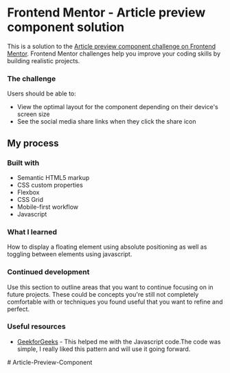 # Frontend Mentor - Article preview component solution

This is a solution to the [Article preview component challenge on Frontend Mentor](https://www.frontendmentor.io/challenges/article-preview-component-dYBN_pYFT). Frontend Mentor challenges help you improve your coding skills by building realistic projects. 

### The challenge

Users should be able to:

- View the optimal layout for the component depending on their device's screen size
- See the social media share links when they click the share icon

## My process

### Built with

- Semantic HTML5 markup
- CSS custom properties
- Flexbox
- CSS Grid
- Mobile-first workflow
- Javascript

### What I learned

How to display a floating element using absolute positioning as well as toggling between elements using javascript.

### Continued development

Use this section to outline areas that you want to continue focusing on in future projects. These could be concepts you're still not completely comfortable with or techniques you found useful that you want to refine and perfect.

### Useful resources

- [GeekforGeeks](https://www.geeksforgeeks.org/) - This helped me with the Javascript code.The code was simple, I really liked this pattern and will use it going forward.

#   A r t i c l e - P r e v i e w - C o m p o n e n t  
 